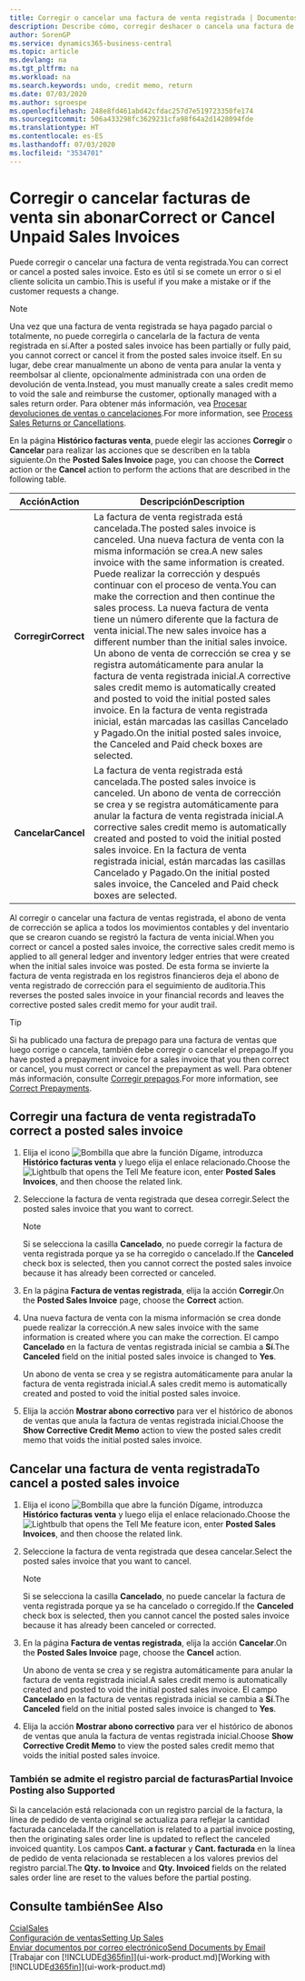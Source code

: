 ```yaml
---
title: Corregir o cancelar una factura de venta registrada | Documentos de Microsoft
description: Describe cómo, corregir deshacer o cancela una factura de venta registrada y aplicar un abono de venta.
author: SorenGP
ms.service: dynamics365-business-central
ms.topic: article
ms.devlang: na
ms.tgt_pltfrm: na
ms.workload: na
ms.search.keywords: undo, credit memo, return
ms.date: 07/03/2020
ms.author: sgroespe
ms.openlocfilehash: 248e8fd461abd42cfdac257d7e519723350fe174
ms.sourcegitcommit: 506a433298fc3629231cfa98f64a2d1428094fde
ms.translationtype: HT
ms.contentlocale: es-ES
ms.lasthandoff: 07/03/2020
ms.locfileid: "3534701"
---
```

# <a name="correct-or-cancel-unpaid-sales-invoices"></a><span data-ttu-id="d8bf1-103">Corregir o cancelar facturas de venta sin abonar</span><span class="sxs-lookup"><span data-stu-id="d8bf1-103">Correct or Cancel Unpaid Sales Invoices</span></span>

<span data-ttu-id="d8bf1-104">Puede corregir o cancelar una factura de venta registrada.</span><span class="sxs-lookup"><span data-stu-id="d8bf1-104">You can correct or cancel a posted sales invoice.</span></span> <span data-ttu-id="d8bf1-105">Esto es útil si se comete un error o si el cliente solicita un cambio.</span><span class="sxs-lookup"><span data-stu-id="d8bf1-105">This is useful if you make a mistake or if the customer requests a change.</span></span>

> [!NOTE]  
> <span data-ttu-id="d8bf1-106">Una vez que una factura de venta registrada se haya pagado parcial o totalmente, no puede corregirla o cancelarla de la factura de venta registrada en sí.</span><span class="sxs-lookup"><span data-stu-id="d8bf1-106">After a posted sales invoice has been partially or fully paid, you cannot correct or cancel it from the posted sales invoice itself.</span></span> <span data-ttu-id="d8bf1-107">En su lugar, debe crear manualmente un abono de venta para anular la venta y reembolsar al cliente, opcionalmente administrada con una orden de devolución de venta.</span><span class="sxs-lookup"><span data-stu-id="d8bf1-107">Instead, you must manually create a sales credit memo to void the sale and reimburse the customer, optionally managed with a sales return order.</span></span> <span data-ttu-id="d8bf1-108">Para obtener más información, vea [Procesar devoluciones de ventas o cancelaciones](sales-how-process-sales-returns-cancellations.md).</span><span class="sxs-lookup"><span data-stu-id="d8bf1-108">For more information, see [Process Sales Returns or Cancellations](sales-how-process-sales-returns-cancellations.md).</span></span>

<span data-ttu-id="d8bf1-109">En la página **Histórico facturas venta**, puede elegir las acciones **Corregir** o **Cancelar** para realizar las acciones que se describen en la tabla siguiente.</span><span class="sxs-lookup"><span data-stu-id="d8bf1-109">On the **Posted Sales Invoice** page, you can choose the **Correct** action or the **Cancel** action to perform the actions that are described in the following table.</span></span>

| <span data-ttu-id="d8bf1-110">Acción</span><span class="sxs-lookup"><span data-stu-id="d8bf1-110">Action</span></span> | <span data-ttu-id="d8bf1-111">Descripción</span><span class="sxs-lookup"><span data-stu-id="d8bf1-111">Description</span></span> |
| --- | --- |
| <span data-ttu-id="d8bf1-112">**Corregir**</span><span class="sxs-lookup"><span data-stu-id="d8bf1-112">**Correct**</span></span> |<span data-ttu-id="d8bf1-113">La factura de venta registrada está cancelada.</span><span class="sxs-lookup"><span data-stu-id="d8bf1-113">The posted sales invoice is canceled.</span></span> <span data-ttu-id="d8bf1-114">Una nueva factura de venta con la misma información se crea.</span><span class="sxs-lookup"><span data-stu-id="d8bf1-114">A new sales invoice with the same information is created.</span></span> <span data-ttu-id="d8bf1-115">Puede realizar la corrección y después continuar con el proceso de venta.</span><span class="sxs-lookup"><span data-stu-id="d8bf1-115">You can make the correction and then continue the sales process.</span></span> <span data-ttu-id="d8bf1-116">La nueva factura de venta tiene un número diferente que la factura de venta inicial.</span><span class="sxs-lookup"><span data-stu-id="d8bf1-116">The new sales invoice has a different number than the initial sales invoice.</span></span> <span data-ttu-id="d8bf1-117">Un abono de venta de corrección se crea y se registra automáticamente para anular la factura de venta registrada inicial.</span><span class="sxs-lookup"><span data-stu-id="d8bf1-117">A corrective sales credit memo is automatically created and posted to void the initial posted sales invoice.</span></span> <span data-ttu-id="d8bf1-118">En la factura de venta registrada inicial, están marcadas las casillas Cancelado y Pagado.</span><span class="sxs-lookup"><span data-stu-id="d8bf1-118">On the initial posted sales invoice, the Canceled and Paid check boxes are selected.</span></span> |
| <span data-ttu-id="d8bf1-119">**Cancelar**</span><span class="sxs-lookup"><span data-stu-id="d8bf1-119">**Cancel**</span></span> |<span data-ttu-id="d8bf1-120">La factura de venta registrada está cancelada.</span><span class="sxs-lookup"><span data-stu-id="d8bf1-120">The posted sales invoice is canceled.</span></span> <span data-ttu-id="d8bf1-121">Un abono de venta de corrección se crea y se registra automáticamente para anular la factura de venta registrada inicial.</span><span class="sxs-lookup"><span data-stu-id="d8bf1-121">A corrective sales credit memo is automatically created and posted to void the initial posted sales invoice.</span></span> <span data-ttu-id="d8bf1-122">En la factura de venta registrada inicial, están marcadas las casillas Cancelado y Pagado.</span><span class="sxs-lookup"><span data-stu-id="d8bf1-122">On the initial posted sales invoice, the Canceled and Paid check boxes are selected.</span></span> |

<span data-ttu-id="d8bf1-123">Al corregir o cancelar una factura de ventas registrada, el abono de venta de corrección se aplica a todos los movimientos contables y del inventario que se crearon cuando se registró la factura de venta inicial.</span><span class="sxs-lookup"><span data-stu-id="d8bf1-123">When you correct or cancel a posted sales invoice, the corrective sales credit memo is applied to all general ledger and inventory ledger entries that were created when the initial sales invoice was posted.</span></span> <span data-ttu-id="d8bf1-124">De esta forma se invierte la factura de venta registrada en los registros financieros deja el abono de venta registrado de corrección para el seguimiento de auditoria.</span><span class="sxs-lookup"><span data-stu-id="d8bf1-124">This reverses the posted sales invoice in your financial records and leaves the corrective posted sales credit memo for your audit trail.</span></span>  

> [!TIP]
> <span data-ttu-id="d8bf1-125">Si ha publicado una factura de prepago para una factura de ventas que luego corrige o cancela, también debe corregir o cancelar el prepago.</span><span class="sxs-lookup"><span data-stu-id="d8bf1-125">If you have posted a prepayment invoice for a sales invoice that you then correct or cancel, you must correct or cancel the prepayment as well.</span></span> <span data-ttu-id="d8bf1-126">Para obtener más información, consulte [Corregir prepagos](finance-how-to-correct-prepayments.md).</span><span class="sxs-lookup"><span data-stu-id="d8bf1-126">For more information, see [Correct Prepayments](finance-how-to-correct-prepayments.md).</span></span>

## <a name="to-correct-a-posted-sales-invoice"></a><span data-ttu-id="d8bf1-127">Corregir una factura de venta registrada</span><span class="sxs-lookup"><span data-stu-id="d8bf1-127">To correct a posted sales invoice</span></span>

1. <span data-ttu-id="d8bf1-128">Elija el icono ![Bombilla que abre la función Dígame](media/ui-search/search_small.png "Dígame qué desea hacer"), introduzca **Histórico facturas venta** y luego elija el enlace relacionado.</span><span class="sxs-lookup"><span data-stu-id="d8bf1-128">Choose the ![Lightbulb that opens the Tell Me feature](media/ui-search/search_small.png "Tell me what you want to do") icon, enter **Posted Sales Invoices**, and then choose the related link.</span></span>  
2. <span data-ttu-id="d8bf1-129">Seleccione la factura de venta registrada que desea corregir.</span><span class="sxs-lookup"><span data-stu-id="d8bf1-129">Select the posted sales invoice that you want to correct.</span></span>

    > [!NOTE]  
    >   <span data-ttu-id="d8bf1-130">Si se selecciona la casilla **Cancelado**, no puede corregir la factura de venta registrada porque ya se ha corregido o cancelado.</span><span class="sxs-lookup"><span data-stu-id="d8bf1-130">If the **Canceled** check box is selected, then you cannot correct the posted sales invoice because it has already been corrected or canceled.</span></span>
3. <span data-ttu-id="d8bf1-131">En la página **Factura de ventas registrada**, elija la acción **Corregir**.</span><span class="sxs-lookup"><span data-stu-id="d8bf1-131">On the **Posted Sales Invoice** page, choose the **Correct** action.</span></span>  
4. <span data-ttu-id="d8bf1-132">Una nueva factura de venta con la misma información se crea donde puede realizar la corrección.</span><span class="sxs-lookup"><span data-stu-id="d8bf1-132">A new sales invoice with the same information is created where you can make the correction.</span></span> <span data-ttu-id="d8bf1-133">El campo **Cancelado** en la factura de ventas registrada inicial se cambia a **Sí**.</span><span class="sxs-lookup"><span data-stu-id="d8bf1-133">The **Canceled** field on the initial posted sales invoice is changed to **Yes**.</span></span>

    <span data-ttu-id="d8bf1-134">Un abono de venta se crea y se registra automáticamente para anular la factura de venta registrada inicial.</span><span class="sxs-lookup"><span data-stu-id="d8bf1-134">A sales credit memo is automatically created and posted to void the initial posted sales invoice.</span></span>
5. <span data-ttu-id="d8bf1-135">Elija la acción **Mostrar abono correctivo** para ver el histórico de abonos de ventas que anula la factura de ventas registrada inicial.</span><span class="sxs-lookup"><span data-stu-id="d8bf1-135">Choose the **Show Corrective Credit Memo** action to view the posted sales credit memo that voids the initial posted sales invoice.</span></span>

## <a name="to-cancel-a-posted-sales-invoice"></a><span data-ttu-id="d8bf1-136">Cancelar una factura de venta registrada</span><span class="sxs-lookup"><span data-stu-id="d8bf1-136">To cancel a posted sales invoice</span></span>

1. <span data-ttu-id="d8bf1-137">Elija el icono ![Bombilla que abre la función Dígame](media/ui-search/search_small.png "Dígame qué desea hacer"), introduzca **Histórico facturas venta** y luego elija el enlace relacionado.</span><span class="sxs-lookup"><span data-stu-id="d8bf1-137">Choose the ![Lightbulb that opens the Tell Me feature](media/ui-search/search_small.png "Tell me what you want to do") icon, enter **Posted Sales Invoices**, and then choose the related link.</span></span>  
2. <span data-ttu-id="d8bf1-138">Seleccione la factura de venta registrada que desea cancelar.</span><span class="sxs-lookup"><span data-stu-id="d8bf1-138">Select the posted sales invoice that you want to cancel.</span></span>

    > [!NOTE]  
    >   <span data-ttu-id="d8bf1-139">Si se selecciona la casilla **Cancelado**, no puede cancelar la factura de venta registrada porque ya se ha cancelado o corregido.</span><span class="sxs-lookup"><span data-stu-id="d8bf1-139">If the **Canceled** check box is selected, then you cannot cancel the posted sales invoice because it has already been canceled or corrected.</span></span>
3. <span data-ttu-id="d8bf1-140">En la página **Factura de ventas registrada**, elija la acción **Cancelar**.</span><span class="sxs-lookup"><span data-stu-id="d8bf1-140">On the **Posted Sales Invoice** page, choose the **Cancel** action.</span></span>

    <span data-ttu-id="d8bf1-141">Un abono de venta se crea y se registra automáticamente para anular la factura de venta registrada inicial.</span><span class="sxs-lookup"><span data-stu-id="d8bf1-141">A sales credit memo is automatically created and posted to void the initial posted sales invoice.</span></span> <span data-ttu-id="d8bf1-142">El campo **Cancelado** en la factura de ventas registrada inicial se cambia a **Sí**.</span><span class="sxs-lookup"><span data-stu-id="d8bf1-142">The **Canceled** field on the initial posted sales invoice is changed to **Yes**.</span></span>
4. <span data-ttu-id="d8bf1-143">Elija la acción **Mostrar abono correctivo** para ver el histórico de abonos de ventas que anula la factura de ventas registrada inicial.</span><span class="sxs-lookup"><span data-stu-id="d8bf1-143">Choose **Show Corrective Credit Memo** to view the posted sales credit memo that voids the initial posted sales invoice.</span></span>

### <a name="partial-invoice-posting-also-supported"></a><span data-ttu-id="d8bf1-144">También se admite el registro parcial de facturas</span><span class="sxs-lookup"><span data-stu-id="d8bf1-144">Partial Invoice Posting also Supported</span></span>

<span data-ttu-id="d8bf1-145">Si la cancelación está relacionada con un registro parcial de la factura, la línea de pedido de venta original se actualiza para reflejar la cantidad facturada cancelada.</span><span class="sxs-lookup"><span data-stu-id="d8bf1-145">If the cancellation is related to a partial invoice posting, then the originating sales order line is updated to reflect the canceled invoiced quantity.</span></span> <span data-ttu-id="d8bf1-146">Los campos **Cant. a facturar** y **Cant. facturada** en la línea de pedido de venta relacionada se restablecen a los valores previos del registro parcial.</span><span class="sxs-lookup"><span data-stu-id="d8bf1-146">The **Qty. to Invoice** and **Qty. Invoiced** fields on the related sales order line are reset to the values before the partial posting.</span></span>

## <a name="see-also"></a><span data-ttu-id="d8bf1-147">Consulte también</span><span class="sxs-lookup"><span data-stu-id="d8bf1-147">See Also</span></span>

[<span data-ttu-id="d8bf1-148">Ccial</span><span class="sxs-lookup"><span data-stu-id="d8bf1-148">Sales</span></span>](sales-manage-sales.md)  
[<span data-ttu-id="d8bf1-149">Configuración de ventas</span><span class="sxs-lookup"><span data-stu-id="d8bf1-149">Setting Up Sales</span></span>](sales-setup-sales.md)  
[<span data-ttu-id="d8bf1-150">Enviar documentos por correo electrónico</span><span class="sxs-lookup"><span data-stu-id="d8bf1-150">Send Documents by Email</span></span>](ui-how-send-documents-email.md)  
<span data-ttu-id="d8bf1-151">[Trabajar con [!INCLUDE[d365fin](includes/d365fin_md.md)]](ui-work-product.md)</span><span class="sxs-lookup"><span data-stu-id="d8bf1-151">[Working with [!INCLUDE[d365fin](includes/d365fin_md.md)]](ui-work-product.md)</span></span>
